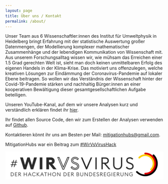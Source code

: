 ```yaml
---
layout: page
title: Über uns / Kontakt
permalink: /about/
---
```


Unser Team aus 6 Wissenschaftler:innen des Institut für Umweltphysik in Heidelberg bringt Erfahrung mit der statistische Auswertung großer Datenmengen, der Modellierung komplexer mathematischer Zusammenhänge und der lebendigen Kommunikation von Wissenschaft mit. Aus unserem Forschungsalltag wissen wir, wie mühsam das Erreichen einer 1.5 Grad gerechten Welt ist, sieht man doch keinen unmittelbaren Erfolg des eigenen Handels in der Klima-Krise. Das motiviert uns offenzulegen, welche kreativen Lösungen zur Eindämmung der Coronavirus-Pandemie auf lokaler Ebene beitragen. So wollen wir das Verständnis der Wissenschaft hinter der Covid-19-Pandemie stärken und nachhaltig Bürger:innen an einer kooperativen Bewältigung dieser gesamtgesellschaftlichen Aufgabe beteiligen. 

Unseren YouTube-Kanal, auf dem wir unsere Analysen kurz und verständlich erklären findet ihr [hier](https://www.youtube.com/watch?v=c1ocxDVbZk0&feature=youtu.be).

Ihr findet allen Source Code, den wir zum Erstellen der Analysen verwenden auf [Github](https://github.com/MitigationHubs).

Kontaktieren könnt ihr uns am Besten per Mail: [mitigationhubs@gmail.com](mailto:mitigationhubs@gmail.com).

MitigationHubs war ein Beitrag zum [#WirVsVirusHack](https://twitter.com/WirvsVirusHack)

![12-scaled.jpg](/logo/12-scaled.jpg)
